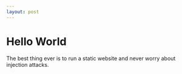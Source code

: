 ```yaml
---
layout: post
---
```


# Hello World

The best thing ever is to run a static website and never worry about injection attacks.
